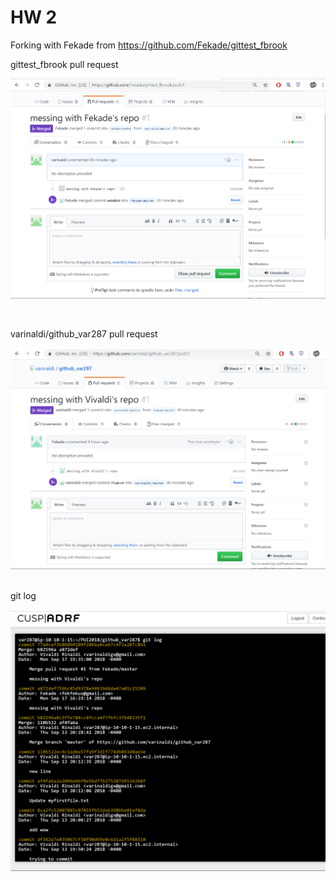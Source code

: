 # HW 2
Forking with Fekade from https://github.com/Fekade/gittest_fbrook

gittest_fbrook pull request </br>

![Alt text](HW2_imgs/forking.png)

</br>
 
varinaldi/github_var287 pull request </br>

![Alt text](HW2_imgs/forked.png)


</br>
git log </br>

![Alt text](HW2_imgs/log.png)